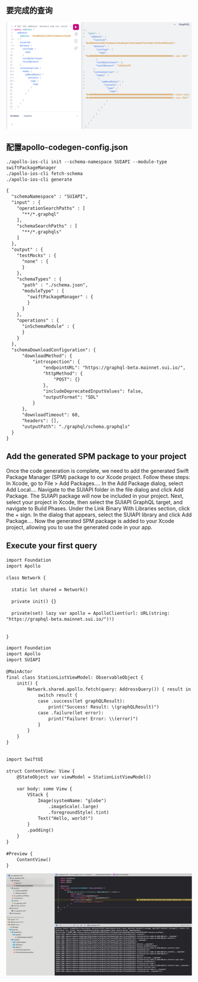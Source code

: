 ## 要完成的查询

![示例图片](https://github.com/cczufish/sui_graphql_swift_sdk/blob/main/images/WechatIMG179.jpg)


## 配置apollo-codegen-config.json

```
./apollo-ios-cli init --schema-namespace SUIAPI --module-type swiftPackageManager
./apollo-ios-cli fetch-schema
./apollo-ios-cli generate

```


```
{
  "schemaNamespace" : "SUIAPI",
  "input" : {
    "operationSearchPaths" : [
      "**/*.graphql"
    ],
    "schemaSearchPaths" : [
      "**/*.graphqls"
    ]
  },
  "output" : {
    "testMocks" : {
      "none" : {
      }
    },
    "schemaTypes" : {
      "path" : "./schema.json",
      "moduleType" : {
        "swiftPackageManager" : {
        }
      }
    },
    "operations" : {
      "inSchemaModule" : {
      }
    }
  },
  "schemaDownloadConfiguration": {
      "downloadMethod": {
          "introspection": {
              "endpointURL": "https://graphql-beta.mainnet.sui.io/",
              "httpMethod": {
                  "POST": {}
              },
              "includeDeprecatedInputValues": false,
              "outputFormat": "SDL"
          }
      },
      "downloadTimeout": 60,
      "headers": [],
      "outputPath": "./graphql/schema.graphqls"
  }
}
```

## Add the generated SPM package to your project

Once the code generation is complete, we need to add the generated Swift Package Manager (SPM) package to our Xcode project. Follow these steps:
In Xcode, go to File > Add Packages….
In the Add Package dialog, select Add Local….
Navigate to the SUIAPI folder in the file dialog and click Add Package.
The SUIAPI package will now be included in your project.
Next, select your project in Xcode, then select the SUIAPI GraphQL target, and navigate to Build Phases.
Under the Link Binary With Libraries section, click the + sign.
In the dialog that appears, select the SUIAPI library and click Add Package....
Now the generated SPM package is added to your Xcode project, allowing you to use the generated code in your app.

## Execute your first query

```
import Foundation
import Apollo

class Network {
    
  static let shared = Network()

  private init() {}

  private(set) lazy var apollo = ApolloClient(url: URL(string: "https://graphql-beta.mainnet.sui.io/")!)
    
    
}
```

```
import Foundation
import Apollo
import SUIAPI

@MainActor
final class StationListViewModel: ObservableObject {
    init() {
        Network.shared.apollo.fetch(query: AddressQuery()) { result in
            switch result {
            case .success(let graphQLResult):
                print("Success! Result: \(graphQLResult)")
            case .failure(let error):
                print("Failure! Error: \\(error)")
            }
        }
    }
}
```

```

import SwiftUI

struct ContentView: View {
    @StateObject var viewModel = StationListViewModel()

    var body: some View {
        VStack {
            Image(systemName: "globe")
                .imageScale(.large)
                .foregroundStyle(.tint)
            Text("Hello, world!")
        }
        .padding()
    }
}

#Preview {
    ContentView()
}

```


![示例图片](https://github.com/cczufish/sui_graphql_swift_sdk/blob/main/images/WechatIMG180.jpg)


